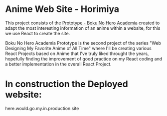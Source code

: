 # Anime Web Site - Horimiya 

This project consists of the [Prototype - Boku No Hero Academia](https://linky.design/my-hero-academia) created to adapt the most interesting information of an anime within a website, for this we use React to create the site. 

Boku No Hero Academia Prototype is the second project of the series "Web Designing My Favorite Anime of All Time" where I'll be creating various React Projects based on Anime that I've truly liked throught the years, hopefully finding the improvement of good practice on my React coding and a better implementation in the overall React Project.

# In construction the Deployed website:
here.would.go.my.in.production.site
<!-- mha.mariamedwards.com or https://bokunohero-mha.netlify.app/ -->

